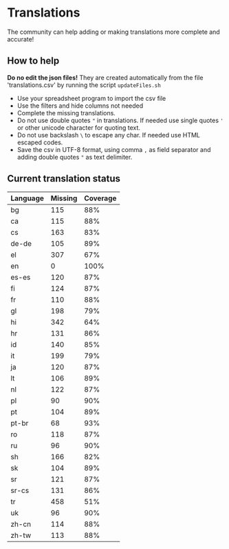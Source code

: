 # Translations
The community can help adding or making translations more complete and accurate!

## How to help
**Do no edit the json files!** They are created automatically from the file 'translations.csv' by running the script `updateFiles.sh`
* Use your spreadsheet program to import the csv file
* Use the filters and hide columns not needed
* Complete the missing translations.
* Do not use double quotes `"` in translations. If needed use single quotes `'` or other unicode character for quoting text.
* Do not use backslash `\` to escape any char. If needed use HTML escaped codes.
* Save the csv in UTF-8 format, using comma `,` as field separator and adding double quotes `"` as text delimiter.

## Current translation status

| Language | Missing | Coverage
| - | - | -
| bg | 115 | 88%
| ca | 115 | 88%
| cs | 163 | 83%
| de-de | 105 | 89%
| el | 307 | 67%
| en | 0 | 100%
| es-es | 120 | 87%
| fi | 124 | 87%
| fr | 110 | 88%
| gl | 198 | 79%
| hi | 342 | 64%
| hr | 131 | 86%
| id | 140 | 85%
| it | 199 | 79%
| ja | 120 | 87%
| lt | 106 | 89%
| nl | 122 | 87%
| pl | 90 | 90%
| pt | 104 | 89%
| pt-br | 68 | 93%
| ro | 118 | 87%
| ru | 96 | 90%
| sh | 166 | 82%
| sk | 104 | 89%
| sr | 121 | 87%
| sr-cs | 131 | 86%
| tr | 458 | 51%
| uk | 96 | 90%
| zh-cn | 114 | 88%
| zh-tw | 113 | 88%
